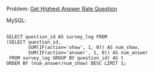Problem: [Get Highest Answer Rate Question](https://leetcode.com/problems/get-highest-answer-rate-question/)

MySQL:

```

SELECT question_id AS survey_log FROM
(SELECT question_id, 
        SUM(IF(action='show', 1, 0)) AS num_show,
        SUM(IF(action='answer', 1, 0)) AS num_answer
 FROM survey_log GROUP BY question_id) AS t
ORDER BY (num_answer/num_show) DESC LIMIT 1;


```
